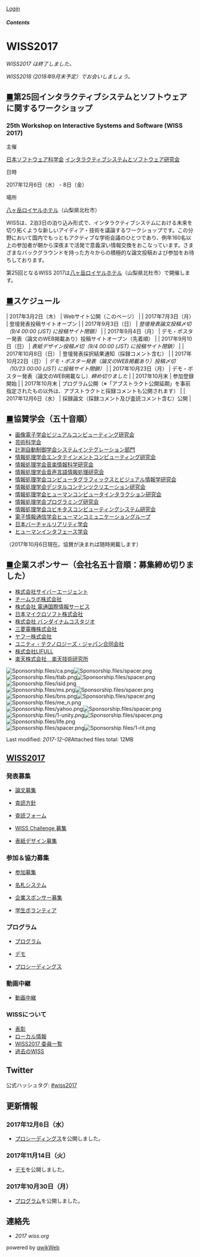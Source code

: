 [Login](https://www.wiss.org/WISS2017/.login)

##### Contents

WISS2017
========

*WISS2017 は終了しました。*

*WISS2018 (2018年9月末予定）でお会いしましょう。*

[■](https://www.wiss.org/WISS2017/FrontPage.html#bac1c27b7913dfb2ec9f5d363ff36846)第25回インタラクティブシステムとソフトウェアに関するワークショップ
--------------------------------------------------------------------------------------------------------------------

### 25th Workshop on Interactive Systems and Software (WISS 2017)

主催

[日本ソフトウェア科学会](http://www.jssst.or.jp/) [インタラクティブシステムとソフトウェア研究会](http://www.wiss.org/)

日時

2017年12月6日（水） - 8日（金）

場所

[八ヶ岳ロイヤルホテル](http://www.daiwaresort.jp/yatsugadake/)（山梨県北杜市）

WISSは、2泊3日の泊り込み形式で、インタラクティブシステムにおける未来を切り拓くような新しいアイディア・技術を議論するワークショップです。この分野において国内でもっともアクティブな学術会議のひとつであり、例年160名以上の参加者が朝から深夜まで活発で意義深い情報交換をおこなっています。さまざまなバックグラウンドを持った方々からの積極的な論文投稿および参加をお待ちしております。

第25回となるWISS 2017は[八ヶ岳ロイヤルホテル](http://www.daiwaresort.jp/yatsugadake/)（山梨県北杜市）で開催します。

[■](https://www.wiss.org/WISS2017/FrontPage.html#1b0ca0d7b65db1456f84d126cd2a87b3)スケジュール
----------------------------------------------------------------------------------------

| 2017年3月2日（木） | Webサイト公開（このページ） |
| 2017年7月3日（月） | 登壇発表投稿サイトオープン |
| 2017年9月3日（日） | *登壇発表論文投稿〆切（9/4 00:00 (JST) に投稿サイト閉鎖）* |
| 2017年9月4日（月） | デモ・ポスター発表（論文のWEB掲載あり）投稿サイトオープン（先着順） |
| 2017年9月10日（日） | *表紙デザイン投稿〆切（9/4 00:00 (JST) に投稿サイト閉鎖）* |
| 2017年10月8日（日） | 登壇発表採択結果通知（採録コメント含む） |
| 2017年10月22日（日） | *デモ・ポスター発表（論文のWEB掲載あり）投稿〆切（10/23 00:00 (JST) に投稿サイト閉鎖）* |
| 2017年10月23日（月） | デモ・ポスター発表（論文のWEB掲載なし）*締め切りました* |
| 2017年10月末 | 参加登録開始 |
| 2017年10月末 | プログラム公開（※「アブストラクト公開延期」を事前指定されたもの以外は、アブストラクトと採録コメントも公開されます） |
| 2017年12月6日（水） | 採録論文（採録コメント及び査読コメント含む）公開 |

[■](https://www.wiss.org/WISS2017/FrontPage.html#02c756d534d4c09f90457021a36553d9)協賛学会（五十音順）
--------------------------------------------------------------------------------------------

-   [画像電子学会ビジュアルコンピューティング研究会](http://www2.teu.ac.jp/clab/vc/)
-   [芸術科学会](http://art-science.org/)
-   [計測自動制御学会システムインテグレーション部門](http://www.sice.or.jp/~si-div/)
-   [情報処理学会エンタテインメントコンピューティング研究会](http://www.entcomp.org/sig/)
-   [情報処理学会音楽情報科学研究会](http://www.sigmus.jp/)
-   [情報処理学会音声言語情報処理研究会](http://www.sig-slp.jp/)
-   [情報処理学会コンピュータグラフィックスとビジュアル情報学研究会](http://cgvi.jp/)
-   [情報処理学会デジタルコンテンツクリエーション研究会](http://www.ogawa-lab.org/sigdcc/)
-   [情報処理学会ヒューマンコンピュータインタラクション研究会](http://www.sighci.jp/)
-   [情報処理学会プログラミング研究会](http://www.ipsj.or.jp/sig/pro/)
-   [情報処理学会ユビキタスコンピューティングシステム研究会](http://www.mkg.sfc.keio.ac.jp/UBI/)
-   [電子情報通信学会ヒューマンコミュニケーショングループ](http://www.ieice.org/hcg/jpn/)
-   [日本バーチャルリアリティ学会](http://www.vrsj.org/)
-   [ヒューマンインタフェース学会](http://www.his.gr.jp/)

（2017年10月6日現在。協賛が決まれば随時掲載します）

[■](https://www.wiss.org/WISS2017/FrontPage.html#f3e4b2d28fadad061ee53450be6cb499)企業スポンサー（会社名五十音順：募集締め切りました）
------------------------------------------------------------------------------------------------------------

-   [株式会社サイバーエージェント](https://www.cyberagent.co.jp/)
-   [チームラボ株式会社](http://team-lab.com/)
-   [株式会社 電通国際情報サービス](http://www.isid.co.jp/)
-   [日本マイクロソフト株式会社](https://www.microsoft.com/ja-jp/)
-   [株式会社 バンダイナムコスタジオ](http://www.bandainamcostudios.com/)
-   [三菱電機株式会社](http://www.mitsubishielectric.co.jp/)
-   [ヤフー株式会社](https://about.yahoo.co.jp/)
-   [ユニティ・テクノロジーズ・ジャパン合同会社](https://unity3d.com/jp/)
-   [株式会社LIFULL](http://lifull.com/)
-   [楽天株式会社　楽天技術研究所](http://rit.rakuten.co.jp/)

![Sponsorship.files/ca.png](https://www.wiss.org/WISS2017/Sponsorship.files/ca.png)![Sponsorship.files/spacer.png](https://www.wiss.org/WISS2017/Sponsorship.files/spacer.png)![Sponsorship.files/tlab.png](https://www.wiss.org/WISS2017/Sponsorship.files/tlab.png)![Sponsorship.files/spacer.png](https://www.wiss.org/WISS2017/Sponsorship.files/spacer.png)![Sponsorship.files/isid.png](https://www.wiss.org/WISS2017/Sponsorship.files/isid.png)\
![Sponsorship.files/ms.png](https://www.wiss.org/WISS2017/Sponsorship.files/ms.png)![Sponsorship.files/spacer.png](https://www.wiss.org/WISS2017/Sponsorship.files/spacer.png)![Sponsorship.files/bns.png](https://www.wiss.org/WISS2017/Sponsorship.files/bns.png)![Sponsorship.files/spacer.png](https://www.wiss.org/WISS2017/Sponsorship.files/spacer.png)![Sponsorship.files/me_n.png](https://www.wiss.org/WISS2017/Sponsorship.files/me_n.png)\
![Sponsorship.files/yahoo.png](https://www.wiss.org/WISS2017/Sponsorship.files/yahoo.png)![Sponsorship.files/spacer.png](https://www.wiss.org/WISS2017/Sponsorship.files/spacer.png)![Sponsorship.files/1-unity.png](https://www.wiss.org/WISS2017/Sponsorship.files/1-unity.png)![Sponsorship.files/spacer.png](https://www.wiss.org/WISS2017/Sponsorship.files/spacer.png)![Sponsorship.files/life.png](https://www.wiss.org/WISS2017/Sponsorship.files/life.png)\
![Sponsorship.files/spacer.png](https://www.wiss.org/WISS2017/Sponsorship.files/spacer.png)![Sponsorship.files/1-rit.png](https://www.wiss.org/WISS2017/Sponsorship.files/1-rit.png)

Last modified: *2017-12-08*Attached files total: 12MB

[WISS2017](https://www.wiss.org/WISS2017/FrontPage.html)
--------------------------------------------------------

### 発表募集

-   [論文募集](https://www.wiss.org/WISS2017/CFP.html)

-   [査読方針](https://www.wiss.org/WISS2017/review_policy.html)

-   [査読フォーム](https://www.wiss.org/WISS2017/review_form.html)

-   [WISS Challenge 募集](https://www.wiss.org/WISS2017/WISS_Challenge.html)
-   [表紙デザイン募集](https://www.wiss.org/WISS2017/DesignCompetition.html)

### 参加＆協力募集

-   [参加募集](https://www.wiss.org/WISS2017/Registration.html)

-   [名札システム](https://www.wiss.org/WISS2017/Namecard.html)

-   [企業スポンサー募集](https://www.wiss.org/WISS2017/Sponsorship.html)
-   [学生ボランティア](https://www.wiss.org/WISS2017/StudentVolunteer.html)

### プログラム

-   [プログラム](https://www.wiss.org/WISS2017/Program.html)

-   [デモ](https://www.wiss.org/WISS2017/Demo.html)

-   [プロシーディングス](http://www.wiss.org/WISS2017Proceedings/)

### 動画中継

-   [動画中継](https://www.wiss.org/WISS2017/Streaming.html)

### WISSについて

-   [表彰](https://www.wiss.org/WISS2017/Awards.html)
-   [ローカル情報](https://www.wiss.org/WISS2017/LocalInfo.html)
-   [WISS2017 委員一覧](https://www.wiss.org/WISS2017/CommitteeMember.html)
-   [過去のWISS](https://www.wiss.org/WISS2017/PastWorkshops.html)

Twitter
-------

公式ハッシュタグ: [#wiss2017](https://twitter.com/search?q=%23wiss2017)

更新情報
----

### 2017年12月6日（水）

-   [プロシーディングス](http://www.wiss.org/WISS2017Proceedings/)を公開しました。

### 2017年11月14日（火）

-   [デモ](https://www.wiss.org/WISS2017/Demo.html)を公開しました。

### 2017年10月30日（月）

-   [プログラム](https://www.wiss.org/WISS2017/Program.html)を公開しました。

連絡先
---

-   *2017 <at> wiss.org*

powered by [qwikWeb](http://qwik.jp/)
